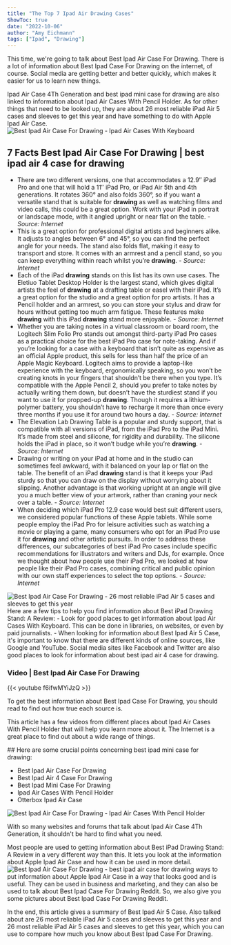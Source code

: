 ```yaml
---
title: "The Top 7 Ipad Air Drawing Cases"
ShowToc: true 
date: "2022-10-06"
author: "Amy Eichmann" 
tags: ["Ipad", "Drawing"]
---
```


	
This time, we're going to talk about Best Ipad Air Case For Drawing. There is a lot of information about Best Ipad Case For Drawing on the internet, of course. Social media are getting better and better quickly, which makes it easier for us to learn new things.

Ipad Air Case 4Th Generation and best ipad mini case for drawing are also linked to information about Ipad Air Cases With Pencil Holder. As for other things that need to be looked up, they are about 26 most reliable iPad Air 5 cases and sleeves to get this year and have something to do with Apple Ipad Air Case.
<img loading="lazy" src="https://2.bp.blogspot.com/-AiY81RhvVvs/UHPPXXMjQkI/AAAAAAAAGls/Xy-WLl0aCEY/s1600/cheese.jpg" onerror="this.onerror=null;this.src='https://blogger.googleusercontent.com/img/a/AVvXsEhe7F7TRXHtjiKvHb5vS7DmnxvpHiDyoYyYvm1nHB3Qp2_w3BnM6A2eq4v7FYxCC9bfZt3a9vIMtAYEKUiaDQbHMg-ViyGmRIj39MLp0bGFfgfYw1Dc9q_H-T0wiTm3l0Uq42dETrN9eC8aGJ9_IORZsxST1AcLR7np1koOfcc7tnHa4S8Mwz_xD9d0=s16000';" alt="Best Ipad Air Case For Drawing - Ipad Air Cases With Keyboard" >

## 7 Facts Best Ipad Air Case For Drawing | best ipad air 4 case for drawing
-   There are two different versions, one that accommodates a 12.9″ iPad Pro and one that will hold a 11″ iPad Pro, or iPad Air 5th and 4th generations. It rotates 360° and also folds 360°, so if you want a versatile stand that is suitable for **drawing** as well as watching films and video calls, this could be a great option. Work with your iPad in portrait or landscape mode, with it angled upright or near flat on the table. - <cite>Source: Internet</cite>
-   This is a great option for professional digital artists and beginners alike. It adjusts to angles between 6° and 45°, so you can find the perfect angle for your needs. The stand also folds flat, making it easy to transport and store. It comes with an armrest and a pencil stand, so you can keep everything within reach whilst you’re **drawing**. - <cite>Source: Internet</cite>
-   Each of the iPad **drawing** stands on this list has its own use cases. The Eletiuo Tablet Desktop Holder is the largest stand, which gives digital artists the feel of **drawing** at a drafting table or easel with their iPad. It’s a great option for the studio and a great option for pro artists. It has a Pencil holder and an armrest, so you can store your stylus and draw for hours without getting too much arm fatigue. These features make **drawing** with this iPad **drawing** stand more enjoyable. - <cite>Source: Internet</cite>
-   Whether you are taking notes in a virtual classroom or board room, the Logitech Slim Folio Pro stands out amongst third-party iPad Pro cases as a practical choice for the best iPad Pro case for note-taking. And if you’re looking for a case with a keyboard that isn’t quite as expensive as an official Apple product, this sells for less than half the price of an Apple Magic Keyboard. Logitech aims to provide a laptop-like experience with the keyboard, ergonomically speaking, so you won’t be creating knots in your fingers that shouldn’t be there when you type. It’s compatible with the Apple Pencil 2, should you prefer to take notes by actually writing them down, but doesn’t have the sturdiest stand if you want to use it for propped-up **drawing**. Though it requires a lithium-polymer battery, you shouldn’t have to recharge it more than once every three months if you use it for around two hours a day. - <cite>Source: Internet</cite>
-   The Elevation Lab Drawing Table is a popular and sturdy support, that is compatible with all versions of iPad, from the iPad Pro to the iPad Mini. It’s made from steel and silicone, for rigidity and durability. The silicone holds the iPad in place, so it won’t budge while you’re **drawing**. - <cite>Source: Internet</cite>
-   Drawing or writing on your iPad at home and in the studio can sometimes feel awkward, with it balanced on your lap or flat on the table. The benefit of an iPad **drawing** stand is that it keeps your iPad sturdy so that you can draw on the display without worrying about it slipping. Another advantage is that working upright at an angle will give you a much better view of your artwork, rather than craning your neck over a table. - <cite>Source: Internet</cite>
-   When deciding which iPad Pro 12.9 case would best suit different users, we considered popular functions of these Apple tablets. While some people employ the iPad Pro for leisure activities such as watching a movie or playing a game, many consumers who opt for an iPad Pro use it for **drawing** and other artistic pursuits. In order to address these differences, our subcategories of best iPad Pro cases include specific recommendations for illustrators and writers and DJs, for example. Once we thought about how people use their iPad Pro, we looked at how people like their iPad Pro cases, combining critical and public opinion with our own staff experiences to select the top options. - <cite>Source: Internet</cite>


<img loading="lazy" src="https://i5.walmartimages.com/asr/27d6d9f9-eb33-41dd-9221-358524532f7f_1.caf1785c313142dd5e09fa53059c0996.jpeg" onerror="this.onerror=null;this.src='https://blogger.googleusercontent.com/img/a/AVvXsEhe7F7TRXHtjiKvHb5vS7DmnxvpHiDyoYyYvm1nHB3Qp2_w3BnM6A2eq4v7FYxCC9bfZt3a9vIMtAYEKUiaDQbHMg-ViyGmRIj39MLp0bGFfgfYw1Dc9q_H-T0wiTm3l0Uq42dETrN9eC8aGJ9_IORZsxST1AcLR7np1koOfcc7tnHa4S8Mwz_xD9d0=s16000';" alt="Best Ipad Air Case For Drawing - 26 most reliable iPad Air 5 cases and sleeves to get this year" >
Here are a few tips to help you find information about Best iPad Drawing Stand: A Review:
- Look for good places to get information about Ipad Air Cases With Keyboard. This can be done in libraries, on websites, or even by paid journalists.
- When looking for information about Best Ipad Air 5 Case, it's important to know that there are different kinds of online sources, like Google and YouTube. Social media sites like Facebook and Twitter are also good places to look for information about best ipad air 4 case for drawing.

### Video | Best Ipad Air Case For Drawing
{{< youtube f6ifwMYiJzQ >}} 

To get the best information about Best Ipad Case For Drawing, you should read to find out how true each source is.

This article has a few videos from different places about Ipad Air Cases With Pencil Holder that will help you learn more about it. The Internet is a great place to find out about a wide range of things.
<script async="async" data-cfasync="false" src="//normallydemandedalter.com/fe63df3c5408708b15d8dc3d9b206b31/invoke.js"></script>
<div id="container-fe63df3c5408708b15d8dc3d9b206b31"></div>
## Here are some crucial points concerning best ipad mini case for drawing:

- Best Ipad Air Case For Drawing
- Best Ipad Air 4 Case For Drawing
- Best Ipad Mini Case For Drawing
- Ipad Air Cases With Pencil Holder
- Otterbox Ipad Air Case

 <img loading="lazy" src="http://papers.co/wallpaper/papers.co-vz04-digital-art-color-rainbow-pattern-background-8-wallpaper.jpg" onerror="this.onerror=null;this.src='https://blogger.googleusercontent.com/img/a/AVvXsEhe7F7TRXHtjiKvHb5vS7DmnxvpHiDyoYyYvm1nHB3Qp2_w3BnM6A2eq4v7FYxCC9bfZt3a9vIMtAYEKUiaDQbHMg-ViyGmRIj39MLp0bGFfgfYw1Dc9q_H-T0wiTm3l0Uq42dETrN9eC8aGJ9_IORZsxST1AcLR7np1koOfcc7tnHa4S8Mwz_xD9d0=s16000';" alt="Best Ipad Air Case For Drawing - Ipad Air Cases With Pencil Holder" >

With so many websites and forums that talk about Ipad Air Case 4Th Generation, it shouldn't be hard to find what you need.

Most people are used to getting information about Best iPad Drawing Stand: A Review in a very different way than this. It lets you look at the information about Apple Ipad Air Case and how it can be used in more detail.
<img loading="lazy" src="https://4.bp.blogspot.com/_annTPGBcsB4/TUUN6E3R7RI/AAAAAAAAEMk/HV8_6Jkf66g/s1600/IMGP7490.JPG" onerror="this.onerror=null;this.src='https://blogger.googleusercontent.com/img/a/AVvXsEhe7F7TRXHtjiKvHb5vS7DmnxvpHiDyoYyYvm1nHB3Qp2_w3BnM6A2eq4v7FYxCC9bfZt3a9vIMtAYEKUiaDQbHMg-ViyGmRIj39MLp0bGFfgfYw1Dc9q_H-T0wiTm3l0Uq42dETrN9eC8aGJ9_IORZsxST1AcLR7np1koOfcc7tnHa4S8Mwz_xD9d0=s16000';" alt="Best Ipad Air Case For Drawing - best ipad air case for drawing" >
ways to put information about Apple Ipad Air Case in a way that looks good and is useful. They can be used in business and marketing, and they can also be used to talk about Best Ipad Case For Drawing Reddit. So, we also give you some pictures about Best Ipad Case For Drawing Reddit.

In the end, this article gives a summary of Best Ipad Air 5 Case. Also talked about are 26 most reliable iPad Air 5 cases and sleeves to get this year and 26 most reliable iPad Air 5 cases and sleeves to get this year, which you can use to compare how much you know about Best Ipad Case For Drawing.
	
	

